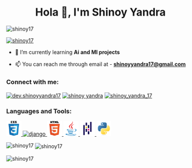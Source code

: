 <h1 align="center">Hola 👋, I'm Shinoy Yandra</h1>
<p align="left"> <img src="https://komarev.com/ghpvc/?username=shinoy17&label=Profile%20views&color=0e75b6&style=flat" alt="shinoy17" /> </p>

<p align="left"> <a href="https://github.com/ryo-ma/github-profile-trophy"><img src="https://github-profile-trophy.vercel.app/?username=shinoy17" alt="shinoy17" /></a> </p>

- 🌱 I’m currently learning **Ai and Ml projects**

- 📫 You can reach me through email at - **shinoyyandra17@gmail.com**

<h3 align="left">Connect with me:</h3>
<p align="left">
<a href="https://dev.to/dev.shinoyyandra17" target="blank"><img align="center" src="https://raw.githubusercontent.com/rahuldkjain/github-profile-readme-generator/master/src/images/icons/Social/devto.svg" alt="dev.shinoyyandra17" height="30" width="40" /></a>
<a href="https://linkedin.com/in/shinoy yandra" target="blank"><img align="center" src="https://raw.githubusercontent.com/rahuldkjain/github-profile-readme-generator/master/src/images/icons/Social/linked-in-alt.svg" alt="shinoy yandra" height="30" width="40" /></a>
<a href="https://instagram.com/shinoy_yandra_17" target="blank"><img align="center" src="https://raw.githubusercontent.com/rahuldkjain/github-profile-readme-generator/master/src/images/icons/Social/instagram.svg" alt="shinoy_yandra_17" height="30" width="40" /></a>
</p>

<h3 align="left">Languages and Tools:</h3>
<p align="left"> <a href="https://www.w3schools.com/css/" target="_blank" rel="noreferrer"> <img src="https://raw.githubusercontent.com/devicons/devicon/master/icons/css3/css3-original-wordmark.svg" alt="css3" width="40" height="40"/> </a> <a href="https://www.djangoproject.com/" target="_blank" rel="noreferrer"> <img src="https://cdn.worldvectorlogo.com/logos/django.svg" alt="django" width="40" height="40"/> </a> <a href="https://www.w3.org/html/" target="_blank" rel="noreferrer"> <img src="https://raw.githubusercontent.com/devicons/devicon/master/icons/html5/html5-original-wordmark.svg" alt="html5" width="40" height="40"/> </a> <a href="https://www.java.com" target="_blank" rel="noreferrer"> <img src="https://raw.githubusercontent.com/devicons/devicon/master/icons/java/java-original.svg" alt="java" width="40" height="40"/> </a> <a href="https://pandas.pydata.org/" target="_blank" rel="noreferrer"> <img src="https://raw.githubusercontent.com/devicons/devicon/2ae2a900d2f041da66e950e4d48052658d850630/icons/pandas/pandas-original.svg" alt="pandas" width="40" height="40"/> </a> <a href="https://www.python.org" target="_blank" rel="noreferrer"> <img src="https://raw.githubusercontent.com/devicons/devicon/master/icons/python/python-original.svg" alt="python" width="40" height="40"/> </a> </p>

<p><img align="left" src="https://github-readme-stats.vercel.app/api/top-langs?username=shinoy17&show_icons=true&locale=en&layout=compact" alt="shinoy17" /></p>

<p>&nbsp;<img align="center" src="https://github-readme-stats.vercel.app/api?username=shinoy17&show_icons=true&locale=en" alt="shinoy17" /></p>

<p><img align="center" src="https://github-readme-streak-stats.herokuapp.com/?user=shinoy17&" alt="shinoy17" /></p>
